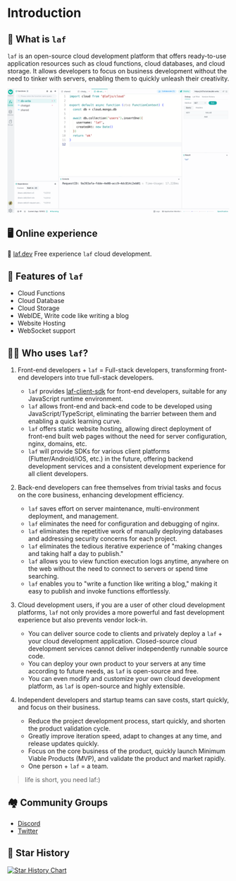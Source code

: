 
# Introduction

## 👀 What is `laf`

`laf` is an open-source cloud development platform that offers ready-to-use application resources such as cloud functions, cloud databases, and cloud storage. It allows developers to focus on business development without the need to tinker with servers, enabling them to quickly unleash their creativity.

![dev](./ide.png)


## 🖥 Online experience

🎉 [laf.dev](https://laf.dev) Free experience `laf` cloud development.


## 🎉 Features of `laf`

- Cloud Functions
- Cloud Database
- Cloud Storage
- WebIDE, Write code like writing a blog
- Website Hosting
- WebSocket support

## 👨‍💻 Who uses `laf`?

1. Front-end developers + `laf` = Full-stack developers, transforming front-end developers into true full-stack developers.

   - `laf` provides [laf-client-sdk](https://github.com/labring/laf/tree/main/packages/client-sdk) for front-end developers, suitable for any JavaScript runtime environment.
   - `laf` allows front-end and back-end code to be developed using JavaScript/TypeScript, eliminating the barrier between them and enabling a quick learning curve.
   - `laf` offers static website hosting, allowing direct deployment of front-end built web pages without the need for server configuration, nginx, domains, etc.
   - `laf` will provide SDKs for various client platforms (Flutter/Android/iOS, etc.) in the future, offering backend development services and a consistent development experience for all client developers.

2. Back-end developers can free themselves from trivial tasks and focus on the core business, enhancing development efficiency.

   - `laf` saves effort on server maintenance, multi-environment deployment, and management.
   - `laf` eliminates the need for configuration and debugging of nginx.
   - `laf` eliminates the repetitive work of manually deploying databases and addressing security concerns for each project.
   - `laf` eliminates the tedious iterative experience of "making changes and taking half a day to publish."
   - `laf` allows you to view function execution logs anytime, anywhere on the web without the need to connect to servers or spend time searching.
   - `laf` enables you to "write a function like writing a blog," making it easy to publish and invoke functions effortlessly.

3. Cloud development users, if you are a user of other cloud development platforms, `laf` not only provides a more powerful and fast development experience but also prevents vendor lock-in.

   - You can deliver source code to clients and privately deploy a `laf` + your cloud development application. Closed-source cloud development services cannot deliver independently runnable source code.
   - You can deploy your own product to your servers at any time according to future needs, as `laf` is open-source and free.
   - You can even modify and customize your own cloud development platform, as `laf` is open-source and highly extensible.

4. Independent developers and startup teams can save costs, start quickly, and focus on their business.

   - Reduce the project development process, start quickly, and shorten the product validation cycle.
   - Greatly improve iteration speed, adapt to changes at any time, and release updates quickly.
   - Focus on the core business of the product, quickly launch Minimum Viable Products (MVP), and validate the product and market rapidly.
   - One person + `laf` = a team.

> life is short, you need laf:)


## 🏘️ Community Groups

- [Discord](https://discord.gg/uWZqAwwdvy)
- [Twitter](https://twitter.com/laf_dev)

## 🌟 Star History

[![Star History Chart](https://api.star-history.com/svg?repos=labring/laf&type=Date)](https://star-history.com/#labring/laf&Date)
